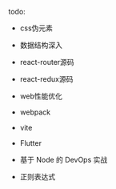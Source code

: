todo: 
- css伪元素

- 数据结构深入

- react-router源码

- react-redux源码 

- web性能优化

- webpack

- vite

- Flutter

- 基于 Node 的 DevOps 实战

- 正则表达式

